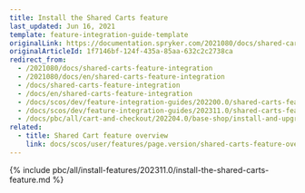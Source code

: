 ```yaml
---
title: Install the Shared Carts feature
last_updated: Jun 16, 2021
template: feature-integration-guide-template
originalLink: https://documentation.spryker.com/2021080/docs/shared-carts-feature-integration
originalArticleId: 1f7146bf-124f-435a-85aa-632c2c2738ca
redirect_from:
  - /2021080/docs/shared-carts-feature-integration
  - /2021080/docs/en/shared-carts-feature-integration
  - /docs/shared-carts-feature-integration
  - /docs/en/shared-carts-feature-integration
  - /docs/scos/dev/feature-integration-guides/202200.0/shared-carts-feature-integration.html
  - /docs/scos/dev/feature-integration-guides/202311.0/shared-carts-feature-integration.html
  - /docs/pbc/all/cart-and-checkout/202204.0/base-shop/install-and-upgrade/install-features/install-the-shared-carts-feature.html  
related:
  - title: Shared Cart feature overview
    link: docs/scos/user/features/page.version/shared-carts-feature-overview.html
---
```


{% include pbc/all/install-features/202311.0/install-the-shared-carts-feature.md %} <!-- To edit, see /_includes/pbc/all/install-features/202311.0/install-the-shared-carts-feature.md -->
